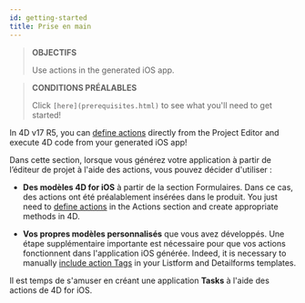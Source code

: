 ```yaml
---
id: getting-started
title: Prise en main
---
```


> **OBJECTIFS**
> 
> Use actions in the generated iOS app.


> **CONDITIONS PRÉALABLES**
> 
> Click `[here](prerequisites.html)` to see what you'll need to get started!

In 4D v17 R5, you can [define actions](define-first-action.md) directly from the Project Editor and execute 4D code from your generated iOS app!

Dans cette section, lorsque vous générez votre application à partir de l’éditeur de projet à l'aide des actions, vous pouvez décider d'utiliser :

* **Des modèles 4D for iOS** à partir de la section Formulaires. Dans ce cas, des actions ont été préalablement insérées dans le produit. You just need to [define actions](define-first-action.md) in the Actions section and create appropriate methods in 4D.

* **Vos propres modèles personnalisés** que vous avez développés. Une étape supplémentaire importante est nécessaire pour que vos actions fonctionnent dans l'application iOS générée. Indeed, it is necessary to manually [include action Tags](adding-actions-template.md) in your Listform and Detailforms templates.

Il est temps de s'amuser en créant une application **Tasks** à l'aide des actions de 4D for iOS.
